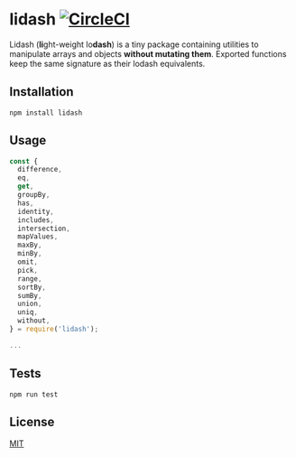 # lidash [![CircleCI](https://circleci.com/gh/maikelrobier/lidash.svg?style=svg)](https://circleci.com/gh/maikelrobier/lidash)

Lidash (**li**ght-weight lo**dash**) is a tiny package containing utilities to manipulate arrays and objects **without mutating them**.
Exported functions keep the same signature as their lodash equivalents.

## Installation

```
npm install lidash
```

## Usage

```javascript
const {
  difference,
  eq,
  get,
  groupBy,
  has,
  identity,
  includes,
  intersection,
  mapValues,
  maxBy,
  minBy,
  omit,
  pick,
  range,
  sortBy,
  sumBy,
  union,
  uniq,
  without,
} = require('lidash');

...
```

## Tests

```
npm run test
```

## License

[MIT](./LICENSE)
